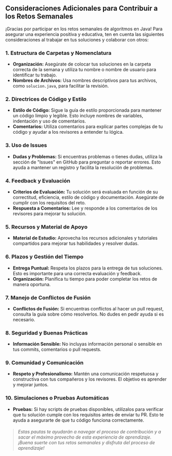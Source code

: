 ## Consideraciones Adicionales para Contribuir a los Retos Semanales

¡Gracias por participar en los retos semanales de algoritmos en Java! Para asegurar una experiencia positiva y educativa, ten en cuenta las siguientes consideraciones al trabajar en tus soluciones y colaborar con otros:

### 1. Estructura de Carpetas y Nomenclatura

* **Organización:** Asegúrate de colocar tus soluciones en la carpeta correcta de la semana y utiliza tu nombre o nombre de usuario para identificar tu trabajo.
* **Nombres de Archivos:** Usa nombres descriptivos para tus archivos, como `solucion.java`, para facilitar la revisión.

### 2. Directrices de Código y Estilo

* **Estilo de Código:** Sigue la guía de estilo proporcionada para mantener un código limpio y legible. Esto incluye nombres de variables, indentación y uso de comentarios.
* **Comentarios:** Utiliza comentarios para explicar partes complejas de tu código y ayudar a los revisores a entender tu lógica.

### 3. Uso de Issues

* **Dudas y Problemas:** Si encuentras problemas o tienes dudas, utiliza la sección de "Issues" en GitHub para preguntar o reportar errores. Esto ayuda a mantener un registro y facilita la resolución de problemas.

### 4. Feedback y Evaluación

* **Criterios de Evaluación:** Tu solución será evaluada en función de su correctitud, eficiencia, estilo de código y documentación. Asegúrate de cumplir con los requisitos del reto.
* **Respuesta a Comentarios:** Lee y responde a los comentarios de los revisores para mejorar tu solución.

### 5. Recursos y Material de Apoyo

* **Material de Estudio:** Aprovecha los recursos adicionales y tutoriales compartidos para mejorar tus habilidades y resolver dudas.

### 6. Plazos y Gestión del Tiempo

* **Entrega Puntual:** Respeta los plazos para la entrega de tus soluciones. Esto es importante para una correcta evaluación y feedback.
* **Organización:** Planifica tu tiempo para poder completar los retos de manera oportuna.

### 7. Manejo de Conflictos de Fusión

* **Conflictos de Fusión:** Si encuentras conflictos al hacer un pull request, consulta la guía sobre cómo resolverlos. No dudes en pedir ayuda si es necesario.

### 8. Seguridad y Buenas Prácticas

* **Información Sensible:** No incluyas información personal o sensible en tus commits, comentarios o pull requests.

### 9. Comunidad y Comunicación

* **Respeto y Profesionalismo:** Mantén una comunicación respetuosa y constructiva con tus compañeros y los revisores. El objetivo es aprender y mejorar juntos.

### 10. Simulaciones o Pruebas Automáticas

* **Pruebas:** Si hay scripts de pruebas disponibles, utilízalos para verificar que tu solución cumple con los requisitos antes de enviar tu PR. Esto te ayuda a asegurarte de que tu código funciona correctamente.

> ###### Estas pautas te ayudarán a navegar el proceso de contribución y a sacar el máximo provecho de esta experiencia de aprendizaje. ¡Buena suerte con tus retos semanales y disfruta del proceso de aprendizaje!

